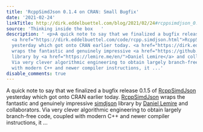 ```yaml
---
title: 'RcppSimdJson 0.1.4 on CRAN: Small Bugfix'
date: '2021-02-24'
linkTitle: http://dirk.eddelbuettel.com/blog/2021/02/24#rcppsimdjson_0.1.5
source: 'Thinking inside the box   '
description: ' <p>A quick note to say that we finalized a bugfix release 0.1.5 of
  <a href="https://dirk.eddelbuettel.com/code/rcpp.simdjson.html">RcppSimdJson</a>
  yesterday which got onto CRAN earlier today. <a href="https://dirk.eddelbuettel.com/code/rcpp.simdjson.html">RcppSimdJson</a>
  wraps the fantastic and genuinely impressive <a href="https://github.com/simdjson/simdjson">simdjson</a>
  library by <a href="https://lemire.me/en/">Daniel Lemire</a> and collaborators.
  Via very clever algorithmic engineering to obtain largely branch-free code, coupled
  with modern C++ and newer compiler instructions, it ...'
disable_comments: true
---
```

 <p>A quick note to say that we finalized a bugfix release 0.1.5 of <a href="https://dirk.eddelbuettel.com/code/rcpp.simdjson.html">RcppSimdJson</a> yesterday which got onto CRAN earlier today. <a href="https://dirk.eddelbuettel.com/code/rcpp.simdjson.html">RcppSimdJson</a> wraps the fantastic and genuinely impressive <a href="https://github.com/simdjson/simdjson">simdjson</a> library by <a href="https://lemire.me/en/">Daniel Lemire</a> and collaborators. Via very clever algorithmic engineering to obtain largely branch-free code, coupled with modern C++ and newer compiler instructions, it ...